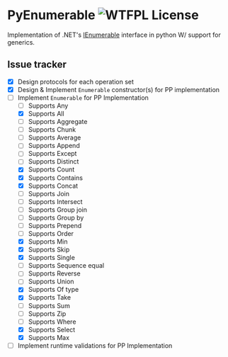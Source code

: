 # PyEnumerable ![WTFPL License](http://www.wtfpl.net/wp-content/uploads/2012/12/wtfpl-badge-4.png)

Implementation of .NET's [IEnumerable](https://learn.microsoft.com/en-us/dotnet/api/system.collections.generic.ienumerable-1?view=net-9.0) interface in python W/ support for generics.

## Issue tracker
- [x] Design protocols for each operation set
- [x] Design & Implement `Enumerable` constructor(s) for PP implementation
- [ ] Implement `Enumerable` for PP Implementation
    - [ ] Supports Any
    - [x] Supports All
    - [ ] Supports Aggregate
    - [ ] Supports Chunk
    - [ ] Supports Average
    - [ ] Supports Append
    - [ ] Supports Except
    - [ ] Supports Distinct
    - [x] Supports Count
    - [x] Supports Contains
    - [x] Supports Concat
    - [ ] Supports Join
    - [ ] Supports Intersect
    - [ ] Supports Group join
    - [ ] Supports Group by
    - [ ] Supports Prepend
    - [ ] Supports Order
    - [x] Supports Min
    - [x] Supports Skip
    - [x] Supports Single
    - [ ] Supports Sequence equal
    - [ ] Supports Reverse
    - [ ] Supports Union
    - [x] Supports Of type
    - [x] Supports Take
    - [ ] Supports Sum
    - [ ] Supports Zip
    - [ ] Supports Where
    - [x] Supports Select
    - [x] Supports Max
- [ ] Implement runtime validations for PP Implementation

